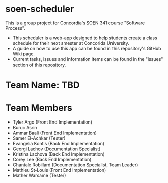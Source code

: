 soen-scheduler
==============
This is a group project for Concordia's SOEN 341 course "Software Process". 
- This scheduler is a web-app designed to help students create a class schedule for their next smester at Concorida University.
- A guide on how to use this app can be found in this repository's GitHub Wiki page.
- Current tasks, issues and information items can be found in the "issues" section of this repository.

Team Name: TBD
==============

Team Members
==============
- Tyler Argo (Front End Implementation)
- Buruc Asrin
- Ammar Baali (Front End Implementation)
- Samer El-Achkar (Tester)
- Evangelia Kontis (Back End Implementation)
- Georgi Lachov (Documentation Specialist)
- Kristina Lachova (Back End Implementation)
- Corey Lee (Back End Implementation)
- Chantale Robillard (Documentation Specialist, Team Leader)
- Mathieu St-Louis (Front End Implementation)
- Mather Warsame (Tester)


